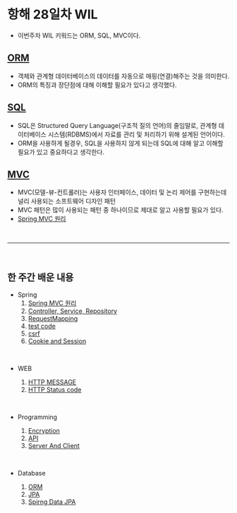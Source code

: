 # 항해 28일차 WIL

- 이번주차 WIL 키워드는 ORM, SQL, MVC이다. 

## [ORM](https://github.com/bang-star/TIL/blob/main/Database/ORM.md)
 - 객체와 관계형 데이터베이스의 데이터를 자동으로 매핑(연결)해주는 것을 의미한다.
 - ORM의 특징과 장단점에 대해 이해할 필요가 있다고 생각했다.

## [SQL](https://github.com/bang-star/TIL/blob/main/Database/SQL.md)
 - SQL은 Structured Query Language(구조적 질의 언어)의 줄임말로, 관계형 데이터베이스 시스템(RDBMS)에서 자료를 관리 및 처리하기 위해 설계된 언어이다.
 - ORM을 사용하게 될경우, SQL을 사용하지 않게 되는데 SQL에 대해 알고 이해할 필요가 있고 중요하다고 생각한다.

## [MVC](https://github.com/bang-star/TIL/blob/main/Spring/mvc_model.md)
 - MVC(모델-뷰-컨트롤러)는 사용자 인터페이스, 데이터 및 논리 제어를 구현하는데 널리 사용되는 소프트웨어 디자인 패턴
 - MVC 패턴은 많이 사용되는 패턴 중 하나이므로 제대로 알고 사용할 필요가 있다. 
 - [Spring MVC 원리](https://github.com/bang-star/TIL/blob/main/Spring/Spring_MVC_Principal.md)

<br />
<hr />
<br />

## 한 주간 배운 내용

- Spring
    1. [Spring MVC 원리](https://github.com/bang-star/TIL/blob/main/Spring/Spring_MVC_Principal.md)
    2. [Controller, Service, Repository](https://github.com/bang-star/TIL/blob/main/Spring/ControllerAndServiceAndRepository.md)
    3. [RequestMapping](https://github.com/bang-star/TIL/blob/main/Spring/RequestMapping.md)
    4. [test code](https://github.com/bang-star/TIL/blob/main/programming/test_code.md)
    5. [csrf](https://github.com/bang-star/TIL/blob/main/web/csrf.md)
    6. [Cookie and Session](https://github.com/bang-star/TIL/blob/main/web/cookie_and_session.md)

<br />

- WEB

    1. [HTTP MESSAGE](https://github.com/bang-star/TIL/blob/main/web/HTTP%20message.md)
    2. [HTTP Status code](https://github.com/bang-star/TIL/blob/main/web/HTTP_status_code.md)

<br />

- Programming

    1. [Encryption](https://github.com/bang-star/TIL/blob/main/programming/encryption%20algorithm.md)
    2. [API](https://github.com/bang-star/TIL/blob/main/API/API.md)
    3. [Server And Client](https://github.com/bang-star/TIL/blob/main/web/ServerAndClient.md)
<br />

- Database
    
    1. [ORM](https://github.com/bang-star/TIL/blob/main/Database/ORM.md)
    2. [JPA](https://github.com/bang-star/TIL/blob/main/Database/JPA.md)
    3. [Spirng Data JPA](https://github.com/bang-star/TIL/blob/main/Database/Spring%20Data%20JPA.md)

